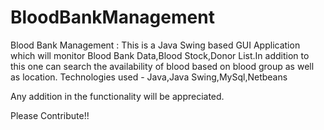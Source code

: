 # BloodBankManagement

Blood Bank Management : This is a  Java Swing based GUI Application which will monitor Blood Bank
Data,Blood Stock,Donor List.In addition to this one can search the availability of blood based on blood group
as well as location.
Technologies used - Java,Java Swing,MySql,Netbeans

Any addition in the functionality will be appreciated.

Please Contribute!!

